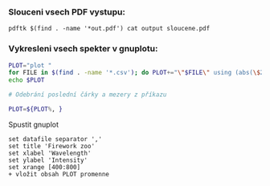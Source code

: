 

### Slouceni vsech PDF vystupu:
`pdftk $(find . -name '*out.pdf') cat output sloucene.pdf`



### Vykresleni vsech spekter v gnuplotu:



```bash
PLOT="plot "
for FILE in $(find . -name '*.csv'); do PLOT+="\"$FILE\" using (abs(\$2)):3 every ::2 with lines, "; done
echo $PLOT

# Odebrání poslední čárky a mezery z příkazu

PLOT=${PLOT%, }
```

Spustit gnuplot

```gnuplot
set datafile separator ','
set title 'Firework zoo'
set xlabel 'Wavelength'
set ylabel 'Intensity'
set xrange [400:800]
+ vložit obsah PLOT promenne
```
